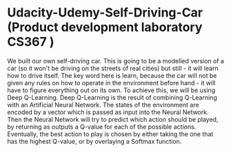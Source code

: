 # Udacity-Udemy-Self-Driving-Car (Product development laboratory CS367 )
We built our own self-driving car. This is going to be a modelled version of a car (so it won't be driving on the streets of real cities) but still - it will learn how to drive itself. The key word here is learn, because the car will not be given any rules on how to operate in the environment before hand - it will have to figure everything out on its own. To achieve this, we will be using Deep Q-Learning. Deep Q-Learning is the result of combining Q-Learning with an Artificial Neural Network. The states of the environment are encoded by a vector which is passed as input into the Neural Network. Then the Neural Network will try to predict which action should be played, by returning as outputs a Q-value for each of the possible actions. Eventually, the best action to play is chosen by either taking the one that has the highest Q-value, or by overlaying a Softmax function.
